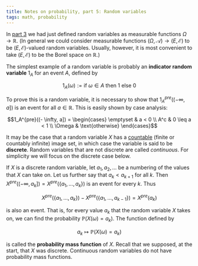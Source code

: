 ```yaml
---
title: Notes on probability, part 5: Random variables
tags: math, probability
---
```


In [part 3][part3] we had just defined random variables as measurable functions $\Omega \to \mathbb{R}$. (In general we could consider measurable functions $(\Omega, \mathcal{A}) \to (E, \mathcal{E})$ to be $(E, \mathcal{E})$-valued random variables. Usually, however, it is most convenient to take $(E, \mathcal{E})$ to be the Borel space on $\mathbb{R}$.)

The simplest example of a random variable is probably an **indicator random variable** $1_A$ for an event $A$, defined by

$$1_A(\omega) := \text{if } \omega \in A \text{ then } 1 \text{ else } 0$$

To prove this is a random variable, it is necessary to show that $1_A^{pre}((- \infty, a])$ is an event for all $a \in \mathbb{R}$. This is easily shown by case analysis:

$$1_A^{pre}((- \infty, a]) = \begin{cases}
    \emptyset & a < 0 \\
    A^c & 0 \leq a < 1 \\
    \Omega & \text{otherwise}
\end{cases}$$


It may be the case that a random variable $X$ has a [countable][wiki-countable] (finite or countably infinite) image set, in which case the variable is said to be **discrete**. Random variables that are not discrete are called *continuous*. For simplicity we will focus on the discrete case below.

If $X$ is a discrete random variable, let $a_1, a_2, \ldots$ be a numbering of the values that $X$ can take on. Let us further say that $a_k < a_{k+1}$ for all $k$. Then $X^{pre}((- \infty, a_k]) = X^{pre}(\{a_1, \ldots, a_k\}$) is an event for every $k$. Thus

$$X^{pre}(\{a_1, \ldots, a_k\}) - X^{pre}(\{a_1, \ldots, a_{k-1}\}) = X^{pre}(a_k)$$

is also an event. That is, for every value $a_k$ that the random variable $X$ takes on, we can find the probability $\mathbb{P}(X(\omega) = a_k)$. The function defined by

$$a_k \mapsto \mathbb{P}(X(\omega) = a_k)$$

is called the **probability mass function** of $X$. Recall that we supposed, at the start, that $X$ was discrete. Continuous random variables do not have probability mass functions.



[part3]: /entries/2015-05-19-probability-3.html
[wiki-countable]: http://en.wikipedia.org/wiki/Countable_set
